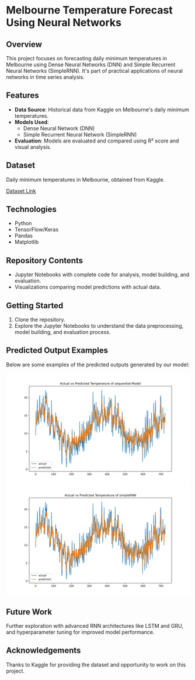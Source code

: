 # Melbourne Temperature Forecast Using Neural Networks

## Overview
This project focuses on forecasting daily minimum temperatures in Melbourne using Dense Neural Networks (DNN) and Simple Recurrent Neural Networks (SimpleRNN). It's part of practical applications of neural networks in time series analysis.

## Features
- **Data Source**: Historical data from Kaggle on Melbourne's daily minimum temperatures.
- **Models Used**: 
  - Dense Neural Network (DNN)
  - Simple Recurrent Neural Network (SimpleRNN)
- **Evaluation**: Models are evaluated and compared using R² score and visual analysis.

## Dataset
Daily minimum temperatures in Melbourne, obtained from Kaggle.

[Dataset Link](https://www.kaggle.com/datasets/paulbrabban/daily-minimum-temperatures-in-melbourne/data)

## Technologies
- Python
- TensorFlow/Keras
- Pandas
- Matplotlib

## Repository Contents
- Jupyter Notebooks with complete code for analysis, model building, and evaluation.
- Visualizations comparing model predictions with actual data.

## Getting Started
1. Clone the repository.
2. Explore the Jupyter Notebooks to understand the data preprocessing, model building, and evaluation process.

## Predicted Output Examples
Below are some examples of the predicted outputs generated by our model:

![Alt text](https://github.com/jinoAlgon/Time-Series-Forecasting-of-Melbourne-Temperatures-Using-Neural-Network/blob/main/JinoWiseson_AnbuAlaguraj_sequential_Model.png "output4")
![Alt text](https://github.com/jinoAlgon/Time-Series-Forecasting-of-Melbourne-Temperatures-Using-Neural-Network/blob/main/JinoWiseson_AnbuAlaguraj_SimpleRNN.png "output2")

## Future Work
Further exploration with advanced RNN architectures like LSTM and GRU, and hyperparameter tuning for improved model performance.

## Acknowledgements
Thanks to Kaggle for providing the dataset and opportunity to work on this project.

